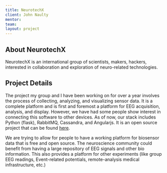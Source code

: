 ```yaml
---
title: NeurotechX
client: John Naulty
mentor:
team:
layout: project
---
```

## About NeurotechX

NeurotechX is an international group of scientists, makers, hackers, interested in collaboration and exploration of neuro-related technologies.

## Project Details

The project my group and I have been working on for over a year involves the
process of collecting, analyzing, and visualizing sensor data. It is a complete
platform and is first and foremost a platform for EEG acquisition, analysis,
and display. However, we have had some people show interest in connecting this
software to other devices. As of now, our stack includes Python (flask),
RabbitMQ, Cassandra, and Angularjs. It is an open source project that can be
found [here](https://github.com/marionleborgne/cloudbrain).

We are trying to allow for people to have a working platform for biosensor data
that is free and open source. The neuroscience community could benefit from
having a large repository of EEG signals and other bio information. This also
provides a platform for other experiments (like group EEG readings,
Event-related potentials, remote-analysis medical infrastructure, etc.)
